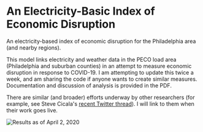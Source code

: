 # An Electricity-Basic Index of Economic Disruption
An electricity-based index of economic disruption for the Philadelphia area (and nearby regions).

This model links electricity and weather data in the PECO load area (Philadelphia and suburban counties) in an attempt to measure economic disruption in response to COVID-19. I am attempting to update this twice a week, and am sharing the code if anyone wants to create similar measures. Documentation and discussion of analysis is provided in the PDF.

There are similar (and broader) efforts underway by other researchers (for example, see Steve Cicala's [recent Twitter thread](https://twitter.com/SteveCicala/status/1240273368110202880)). I will link to them when their work goes live.

![Results as of April 2, 2020](https://github.com/cseveren/PA-Electricity-Economic-Disruption/blob/master/output/dailydevs_both_model2.png)
